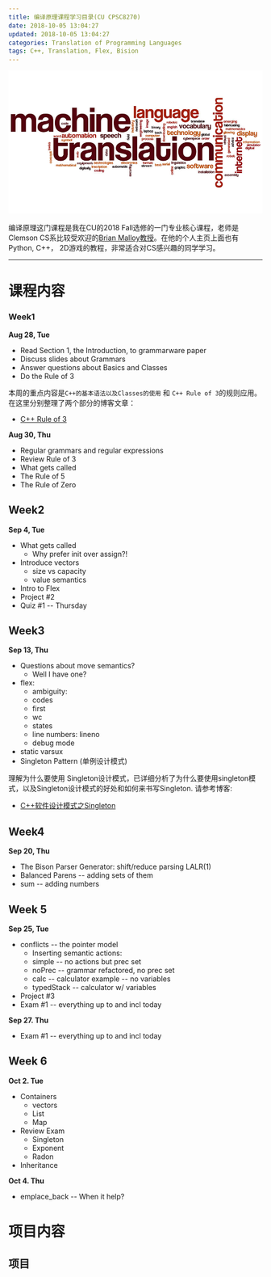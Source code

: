 ```yaml
---
title: 编译原理课程学习目录(CU CPSC8270)
date: 2018-10-05 13:04:27
updated: 2018-10-05 13:04:27
categories: Translation of Programming Languages
tags: C++, Translation, Flex, Bision
---
```


![](/images/in-post/2018-10-04-Translation-of-Programming-Languages-index/2018-10-07-18-16-06.png)

编译原理这门课程是我在CU的2018 Fall选修的一门专业核心课程，老师是Clemson CS系比较受欢迎的[Brian Malloy教授](https://people.cs.clemson.edu/~malloy/)。在他的个人主页上面也有Python, C++， 2D游戏的教程，非常适合对CS感兴趣的同学学习。

<!--more-->
---

# 课程内容

### Week1

**Aug 28, Tue**
- Read Section 1, the Introduction, to grammarware paper
- Discuss slides about Grammars
- Answer questions about Basics and Classes
- Do the Rule of 3

本周的重点内容是`C++的基本语法以及Classes的使用` 和 `C++ Rule of 3`的规则应用。在这里分别整理了两个部分的博客文章：

- [C++ Rule of 3](/post/C++-Rule-Of-Three/)

<!-- TODO:完成关于Basics and Classes的内容 -->

**Aug 30, Thu**
- Regular grammars and regular expressions
- Review Rule of 3
- What gets called
- The Rule of 5
- The Rule of Zero

<!-- TODO:Post: Rule of 5
TODO:Post: Rule of Zero
TODO:Post: what get called.
TODO:Regular expressions -->

## Week2

**Sep 4, Tue**
- What gets called
  - Why prefer init over assign?!
- Introduce vectors
  - size vs capacity
  - value semantics
- Intro to Flex
- Project #2
- Quiz #1 -- Thursday

## Week3

**Sep 13, Thu**
- Questions about move semantics?
  - Well I have one?
- flex:
  - ambiguity:
  - codes
  - first
  - wc
  - states
  - line numbers: lineno
  - debug mode
- static varsux
- Singleton Pattern (单例设计模式)

理解为什么要使用 Singleton设计模式，已详细分析了为什么要使用singleton模式，以及Singleton设计模式的好处和如何来书写Singleton. 请参考博客:

- [C++软件设计模式之Singleton](/post/C++Singleton-pattern/)

## Week4

**Sep 20, Thu**
- The Bison Parser Generator: shift/reduce parsing LALR(1)
- Balanced Parens -- adding sets of them
- sum -- adding numbers

## Week 5

**Sep 25, Tue**
- conflicts -- the pointer model
  - Inserting semantic actions:
  - simple -- no actions but prec set
  - noPrec -- grammar refactored, no prec set
  - calc -- calculator example -- no variables
  - typedStack -- calculator w/ variables
- Project #3
- Exam #1 -- everything up to and incl today

**Sep 27. Thu**
- Exam #1 -- everything up to and incl today

## Week 6

**Oct 2. Tue**
- Containers
  - vectors
  - List
  - Map
- Review Exam
  - Singleton
  - Exponent
  - Radon
- Inheritance

**Oct 4. Thu**
- emplace_back -- When it help?

# 项目内容

## 项目